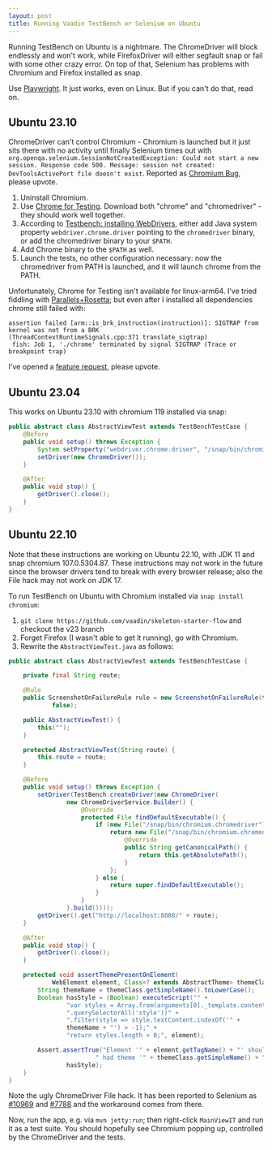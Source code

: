 ```yaml
---
layout: post
title: Running Vaadin TestBench or Selenium on Ubuntu
---
```


Running TestBench on Ubuntu is a nightmare. The ChromeDriver will block endlessly and won't work,
while FirefoxDriver will either segfault snap or fail with some other crazy error. On top of that,
Selenium has problems with Chromium and Firefox installed as snap.

Use [Playwright](https://playwright.dev/). It just works, even on Linux. But if you can't
do that, read on.

## Ubuntu 23.10

ChromeDriver can't control Chromium - Chromium is launched but it just sits there with no
activity until finally Selenium times out with `org.openqa.selenium.SessionNotCreatedException: Could not start a new session. Response code 500. Message: session not created: DevToolsActivePort file doesn't exist`.
Reported as [Chromium Bug](https://issues.chromium.org/issues/335373503), please upvote.

1. Uninstall Chromium.
2. Use [Chrome for Testing](https://googlechromelabs.github.io/chrome-for-testing/#stable). Download both "chrome" and "chromedriver" - they should work well together.
3. According to [Testbench: installing WebDrivers](https://vaadin.com/docs/latest/testing/end-to-end/installing-webdrivers),
   either add Java system property `webdriver.chrome.driver` pointing to the `chromedriver` binary, or add the chromedriver binary to your `$PATH`.
4. Add Chrome binary to the `$PATH` as well.
5. Launch the tests, no other configuration necessary: now the chromedriver from PATH is launched, and it will launch chrome from the PATH.

Unfortunately, Chrome for Testing isn't available for linux-arm64. I've tried fiddling with [Parallels+Rosetta](https://kb.parallels.com/129871);
but even after I installed all dependencies chrome still failed with:
```
assertion failed [arm::is_brk_instruction(instruction)]: SIGTRAP from kernel was not from a BRK
(ThreadContextRuntimeSignals.cpp:371 translate_sigtrap)
 fish: Job 1, './chrome' terminated by signal SIGTRAP (Trace or breakpoint trap)
```

I've opened a [feature request](https://issues.chromium.org/issues/335383220), please upvote.

## Ubuntu 23.04

This works on Ubuntu 23.10 with chromium 119 installed via snap:
```java
public abstract class AbstractViewTest extends TestBenchTestCase {
    @Before
    public void setup() throws Exception {
        System.setProperty("webdriver.chrome.driver", "/snap/bin/chromium.chromedriver");
        setDriver(new ChromeDriver());
    }

    @After
    public void stop() {
        getDriver().close();
    }
}
```

## Ubuntu 22.10

Note that these instructions are working on Ubuntu 22.10, with JDK 11 and snap chromium 107.0.5304.87. These
instructions may not work in the future since the browser drivers tend to break with every browser release;
also the File hack may not work on JDK 17.

To run TestBench on Ubuntu with Chromium installed via `snap install chromium`:

1. `git clone https://github.com/vaadin/skeleton-starter-flow` and checkout the v23 branch
2. Forget Firefox (I wasn't able to get it running), go with Chromium.
3. Rewrite the `AbstractViewTest.java` as follows:

```java
public abstract class AbstractViewTest extends TestBenchTestCase {

    private final String route;

    @Rule
    public ScreenshotOnFailureRule rule = new ScreenshotOnFailureRule(this,
            false);

    public AbstractViewTest() {
        this("");
    }

    protected AbstractViewTest(String route) {
        this.route = route;
    }

    @Before
    public void setup() throws Exception {
        setDriver(TestBench.createDriver(new ChromeDriver(
                new ChromeDriverService.Builder() {
                    @Override
                    protected File findDefaultExecutable() {
                        if (new File("/snap/bin/chromium.chromedriver").exists()) {
                            return new File("/snap/bin/chromium.chromedriver") {
                                @Override
                                public String getCanonicalPath() {
                                    return this.getAbsolutePath();
                                }
                            };
                        } else {
                            return super.findDefaultExecutable();
                        }
                    }
                }.build())));
        getDriver().get("http://localhost:8080/" + route);
    }

    @After
    public void stop() {
        getDriver().close();
    }

    protected void assertThemePresentOnElement(
            WebElement element, Class<? extends AbstractTheme> themeClass) {
        String themeName = themeClass.getSimpleName().toLowerCase();
        Boolean hasStyle = (Boolean) executeScript("" +
                "var styles = Array.from(arguments[0]._template.content" +
                ".querySelectorAll('style'))" +
                ".filter(style => style.textContent.indexOf('" +
                themeName + "') > -1);" +
                "return styles.length > 0;", element);

        Assert.assertTrue("Element '" + element.getTagName() + "' should have" +
                        " had theme '" + themeClass.getSimpleName() + "'.",
                hasStyle);
    }
}
```

Note the ugly ChromeDriver File hack. It has been reported to Selenium as [#10969](https://github.com/SeleniumHQ/selenium/issues/10969)
and [#7788](https://github.com/SeleniumHQ/selenium/issues/7788) and the workaround comes from there.

Now, run the app, e.g. via `mvn jetty:run`; then right-click `MainViewIT` and run it as a test suite.
You should hopefully see Chromium popping up, controlled by the ChromeDriver and the tests.
